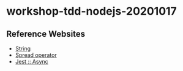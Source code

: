 # workshop-tdd-nodejs-20201017



## Reference Websites
* [String](https://developer.mozilla.org/en-US/docs/Web/JavaScript/Reference/Global_Objects/String)
* [Spread operator](https://developer.mozilla.org/en-US/docs/Web/JavaScript/Reference/Operators/Spread_syntax)
* [Jest :: Async](https://jestjs.io/docs/en/asynchronous)
